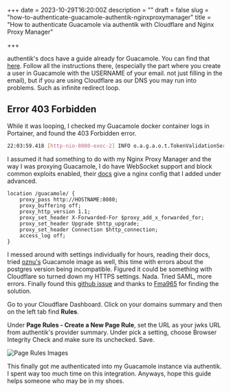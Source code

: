 +++
date = 2023-10-29T16:20:00Z
description = ""
draft = false
slug = "how-to-authenticate-guacamole-authentik-nginxproxymanager"
title = "How to authenticate Guacamole via authentik with Cloudflare and Nginx Proxy Manager"

+++

authentik's docs have a guide already for Guacamole. You can find that [here](https://goauthentik.io/integrations/services/apache-guacamole/). Follow all the instructions there, (especially the part where you create a user in Guacamole with the USERNAME of your email. not just filling in the email), but if you are using Cloudflare as our DNS you may run into problems. Such as infinite redirect loop.

## Error 403 Forbidden

While it was looping, I checked my Guacamole docker container logs in Portainer, and found the 403 Forbidden error.

```bash
22:03:59.418 [http-nio-8080-exec-2] INFO o.a.g.a.o.t.TokenValidationService - Rejected invalid OpenID token: JWT processing failed. Additional details: [[17] Unable to process JOSE object (cause: org.jose4j.lang.UnresolvableKeyException: Unable to find a suitable verification key for JWS w/ header {"alg":"RS256","kid":"xxx","typ":"JWT"} due to an unexpected exception (java.io.IOException: Non 200 status code (403 Forbidden) returned from https://example.com/application/o/guacamole/jwks/?exclude_x5) while obtaining or using keys from JWKS endpoint at https://example.com/application/o/guacamole/jwks/?exclude_x5): JsonWebSignature{"alg":"RS256","kid":"xxx","typ":"JWT"}
```

I assumed it had something to do with my Nginx Proxy Manager and the way I was proxying Guacamole, I do have WebSocket support and block common exploits enabled, their [docs](https://guacamole.apache.org/doc/gug/reverse-proxy.html) give a nginx config that I added under advanced.

```nginx
location /guacamole/ {
    proxy_pass http://HOSTNAME:8080;
    proxy_buffering off;
    proxy_http_version 1.1;
    proxy_set_header X-Forwarded-For $proxy_add_x_forwarded_for;
    proxy_set_header Upgrade $http_upgrade;
    proxy_set_header Connection $http_connection;
    access_log off;
}
```
I messed around with settings individually for hours, reading their docs, tried [oznu's](https://hub.docker.com/r/oznu/guacamole/) Guacamole image as well, this time with errors about the postgres version being incompatible. Figured it could be something with Cloudflare so turned down my HTTPS settings. Nada. Tried SAML, more errors.  Finally found this [github issue](https://github.com/goauthentik/authentik/issues/4082) and thanks to [Fma965](https://github.com/Fma965) for finding the solution.

Go to your Cloudflare Dashboard. Click on your domains summary and then on the left tab find **Rules**.

Under **Page Rules - Create a New Page Rule**, set the URL as your jwks URL from authentik's provider summary. Under pick a setting, choose Browser Integrity Check and make sure its unchecked. Save.

![Page Rules Images](/assets/img/pagerules.png)

This finally got me authenticated into my Guacamole instance via authentik. I spent way too much time on this integration. Anyways, hope this guide helps someone who may be in my shoes.